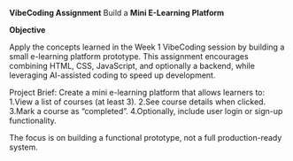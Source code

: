 **VibeCoding Assignment** 
Build a **Mini E-Learning Platform**

**Objective**

Apply the concepts learned in the Week 1 VibeCoding session by building a small e-learning platform prototype. 
This assignment encourages combining HTML, CSS, JavaScript, and optionally a backend, while leveraging AI-assisted coding to speed up development.

Project Brief:
Create a mini e-learning platform that allows learners to:
1.View a list of courses (at least 3).
2.See course details when clicked.
3.Mark a course as “completed”.
4.Optionally, include user login or sign-up functionality.

The focus is on building a functional prototype, not a full production-ready system.
